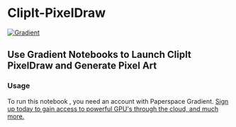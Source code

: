 # ClipIt-PixelDraw
[![Gradient](https://assets.paperspace.io/img/gradient-badge.svg)](https://console.paperspace.com/ml-showcase/notebook/r1nhpeth7yizebd?file=PixelDraw.ipynb)


## Use Gradient Notebooks to Launch ClipIt PixelDraw and Generate Pixel Art
### Usage

To run this notebook , you need an account with Paperspace Gradient. [Sign up today to gain access to powerful GPU's through the cloud, and much more.](https://gradient.run/)



